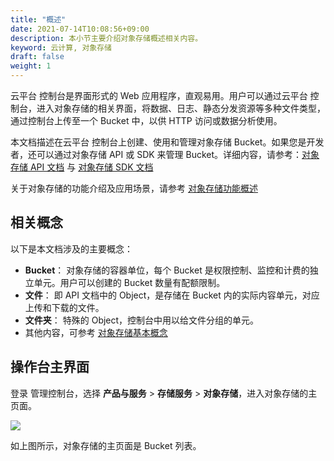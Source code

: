 ```yaml
---
title: "概述"
date: 2021-07-14T10:08:56+09:00
description: 本小节主要介绍对象存储概述相关内容。
keyword: 云计算, 对象存储
draft: false
weight: 1
---
```


云平台 控制台是界面形式的 Web 应用程序，直观易用。用户可以通过云平台 控制台，进入对象存储的相关界面，将数据、日志、静态分发资源等多种文件类型，通过控制台上传至一个 Bucket 中，以供 HTTP 访问或数据分析使用。

本文档描述在云平台 控制台上创建、使用和管理对象存储 Bucket。如果您是开发者，还可以通过对象存储 API 或 SDK 来管理 Bucket。详细内容，请参考：[对象存储 API 文档](/storage/object-storage/api/) 与 [对象存储 SDK 文档](/storage/object-storage/sdk/)

关于对象存储的功能介绍及应用场景，请参考 [对象存储功能概述](/storage/object-storage/intro/function_list/)

## 相关概念
以下是本文档涉及的主要概念：

- **Bucket**： 对象存储的容器单位，每个 Bucket 是权限控制、监控和计费的独立单元。用户可以创建的 Bucket 数量有配额限制。
- **文件**： 即 API 文档中的 Object，是存储在 Bucket 内的实际内容单元，对应上传和下载的文件。
- **文件夹**： 特殊的 Object，控制台中用以给文件分组的单元。
- 其他内容，可参考 [对象存储基本概念](/storage/object-storage/intro/object-storage/#基本概念)

## 操作台主界面

登录 管理控制台，选择 **产品与服务** > **存储服务** > **对象存储**，进入对象存储的主页面。

![](/storage/object-storage/_images/console_main.png)

如上图所示，对象存储的主页面是 Bucket 列表。

